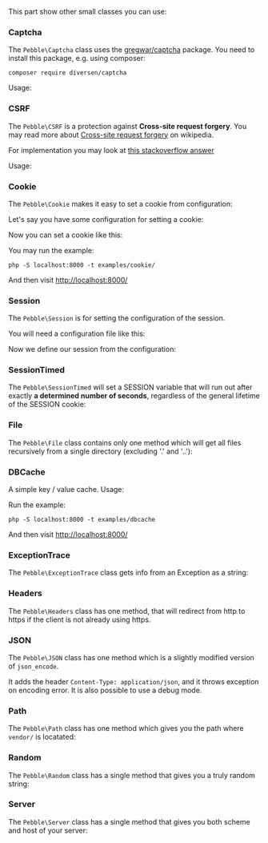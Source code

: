 This part show other small classes you can use:

### Captcha

The `Pebble\Captcha` class uses the [gregwar/captcha](https://github.com/Gregwar/Captcha) package.
You need to install this package, e.g. using composer: 

    composer require diversen/captcha

Usage:

<!-- include: examples/captcha/index.php -->

### CSRF

The `Pebble\CSRF` is a protection against **Cross-site request forgery**. You may read more about 
[Cross-site request forgery](https://en.wikipedia.org/wiki/Cross-site_request_forgery) on wikipedia.

For implementation you may look at [this stackoverflow answer](https://stackoverflow.com/a/31683058/464549) 

Usage:

<!-- include: examples/csrf/index.php -->

### Cookie

The `Pebble\Cookie` makes it easy to set a cookie from configuration:

Let's say you have some configuration for setting a cookie: 

<!-- include: config/Auth.php -->

Now you can set a cookie like this: 

<!-- include: examples/cookie/index.php -->

You may run the example:

    php -S localhost:8000 -t examples/cookie/

And then visit [http://localhost:8000/](http://localhost:8000/)

### Session

The `Pebble\Session` is for setting the configuration of the session. 

You will need a configuration file like this: 

<!-- include: config/SessionShort.php -->

Now we define our session from the configuration:

<!-- include: examples/session/index.php -->

### SessionTimed

The `Pebble\SessionTimed` will set a SESSION variable that will run out 
after exactly **a determined number of seconds**, regardless of the general lifetime of the SESSION 
cookie: 

<!-- include: examples/session_timed/index.php -->

### File

The `Pebble\File` class contains only one method which will get all files recursively 
from a single directory (excluding '.' and '..'): 

<!-- include: examples/file/index.php -->

### DBCache

A simple key / value cache. Usage: 

<!-- include: examples/dbcache/index.php -->

Run the example:

    php -S localhost:8000 -t examples/dbcache

And then visit [http://localhost:8000/](http://localhost:8000/)

### ExceptionTrace

The `Pebble\ExceptionTrace` class gets info from an Exception as a string:

<!-- include: examples/exceptiontrace/index.php -->

### Headers

The `Pebble\Headers` class has one method, that will redirect from http to https
if the client is not already using https. 

<!-- include: examples/headers/index.php -->

### JSON

The `Pebble\JSON` class has one method which is a slightly modified version of `json_encode`. 

It adds the header `Content-Type: application/json`, and it throws exception on 
encoding error. It is also possible to use a debug mode. 

<!-- include: examples/json/index.php -->

### Path

The `Pebble\Path` class has one method which gives you the path where `vendor/` is locatated:

<!-- include: examples/path/index.php -->

### Random

The `Pebble\Random` class has a single method that gives you a truly random string:

<!-- include: examples/random/index.php -->

### Server

The `Pebble\Server` class has a single method that gives you both scheme and host of 
your server:

<!-- include: examples/server/index.php -->